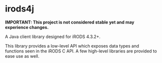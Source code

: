 # irods4j

**IMPORTANT: This project is not considered stable yet and may experience changes.**

A Java client library designed for iRODS 4.3.2+.

This library provides a low-level API which exposes data types and functions seen in the iRODS C API. A few high-level libraries are provided to ease use as well.
